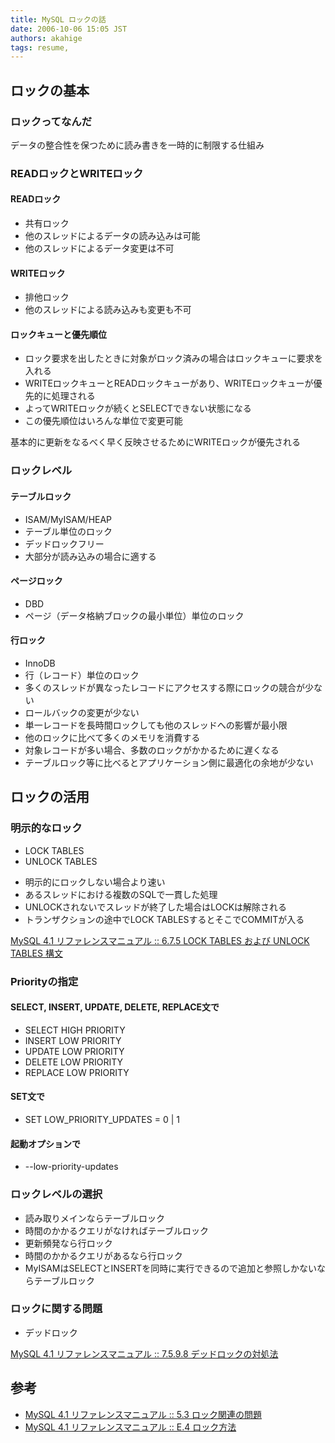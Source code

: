 ```yaml
---
title: MySQL ロックの話
date: 2006-10-06 15:05 JST
authors: akahige
tags: resume, 
---
```

<h2><a name="l0"></a> ロックの基本</h2>
<!--more-->
<div>
<div>
<h3><a name="l1"></a> ロックってなんだ</h3>
データの整合性を保つために読み書きを一時的に制限する仕組み
<h3><a name="l2"></a> READロックとWRITEロック</h3>
<h4><a name="l3"></a> READロック</h4>
<ul>
	<li>共有ロック</li>
	<li>他のスレッドによるデータの読み込みは可能</li>
	<li>他のスレッドによるデータ変更は不可</li>
</ul>
<h4><a name="l4"></a> WRITEロック</h4>
<ul>
	<li>排他ロック</li>
	<li>他のスレッドによる読み込みも変更も不可</li>
</ul>
<h4><a name="l5"></a> ロックキューと優先順位</h4>
<ul>
	<li>ロック要求を出したときに対象がロック済みの場合はロックキューに要求を入れる</li>
	<li>WRITEロックキューとREADロックキューがあり、WRITEロックキューが優先的に処理される</li>
	<li>よってWRITEロックが続くとSELECTできない状態になる</li>
	<li>この優先順位はいろんな単位で変更可能</li>
</ul>
基本的に更新をなるべく早く反映させるためにWRITEロックが優先される
<h3><a name="l6"></a> ロックレベル</h3>
<h4><a name="l7"></a> テーブルロック</h4>
<ul>
	<li>ISAM/MyISAM/HEAP</li>
	<li>テーブル単位のロック</li>
	<li>デッドロックフリー</li>
	<li>大部分が読み込みの場合に適する</li>
</ul>
<h4><a name="l8"></a> ページロック</h4>
<ul>
	<li>DBD</li>
	<li>ページ（データ格納ブロックの最小単位）単位のロック</li>
</ul>
<h4><a name="l9"></a> 行ロック</h4>
<ul>
	<li>InnoDB</li>
	<li>行（レコード）単位のロック</li>
	<li>多くのスレッドが異なったレコードにアクセスする際にロックの競合が少ない</li>
	<li>ロールバックの変更が少ない</li>
	<li>単一レコードを長時間ロックしても他のスレッドへの影響が最小限</li>
	<li>他のロックに比べて多くのメモリを消費する</li>
	<li>対象レコードが多い場合、多数のロックがかかるために遅くなる</li>
	<li>テーブルロック等に比べるとアプリケーション側に最適化の余地が少ない</li>
</ul>
</div>
</div>
<div>
<h2><a name="l10"></a> ロックの活用</h2>
<div>
<div>
<h3><a name="l11"></a> 明示的なロック</h3>
<ul>
	<li>LOCK TABLES</li>
	<li>UNLOCK TABLES</li>
</ul>
<ul>
	<li>明示的にロックしない場合より速い</li>
	<li>あるスレッドにおける複数のSQLで一貫した処理</li>
	<li>UNLOCKされないでスレッドが終了した場合はLOCKは解除される</li>
	<li>トランザクションの途中でLOCK TABLESするとそこでCOMMITが入る</li>
</ul>
<a href="http://dev.mysql.com/doc/refman/4.1/ja/lock-tables.html">MySQL 4.1 リファレンスマニュアル :: 6.7.5 LOCK TABLES および UNLOCK TABLES 構文</a>
<h3><a name="l12"></a> Priorityの指定</h3>
<h4><a name="l13"></a> SELECT, INSERT, UPDATE, DELETE, REPLACE文で</h4>
<ul>
	<li>SELECT HIGH PRIORITY</li>
	<li>INSERT LOW PRIORITY</li>
	<li>UPDATE LOW PRIORITY</li>
	<li>DELETE LOW PRIORITY</li>
	<li>REPLACE LOW PRIORITY</li>
</ul>
<h4><a name="l14"></a> SET文で</h4>
<ul>
	<li>SET LOW_PRIORITY_UPDATES = 0 | 1</li>
</ul>
<h4><a name="l15"></a> 起動オプションで</h4>
<ul>
	<li>--low-priority-updates</li>
</ul>
<h3><a name="l16"></a> ロックレベルの選択</h3>
<ul>
	<li>読み取りメインならテーブルロック</li>
	<li>時間のかかるクエリがなければテーブルロック</li>
	<li>更新頻発なら行ロック</li>
	<li>時間のかかるクエリがあるなら行ロック</li>
	<li>MyISAMはSELECTとINSERTを同時に実行できるので追加と参照しかないならテーブルロック</li>
</ul>
<h3><a name="l17"></a> ロックに関する問題</h3>
<ul>
	<li>デッドロック</li>
</ul>
<a href="http://dev.mysql.com/doc/refman/4.1/ja/innodb-deadlocks.html">MySQL 4.1 リファレンスマニュアル :: 7.5.9.8 デッドロックの対処法</a></div>
</div>
</div>
<div>
<h2><a name="l18"></a> 参考</h2>
<div>
<div>
<ul>
	<li><a href="http://dev.mysql.com/doc/refman/4.1/ja/locking-issues.html">MySQL 4.1 リファレンスマニュアル :: 5.3 ロック関連の問題</a></li>
	<li><a href="http://dev.mysql.com/doc/refman/4.1/ja/locking-methods.html">MySQL 4.1 リファレンスマニュアル :: E.4 ロック方法</a></li>
</ul>
</div>
</div>
</div>